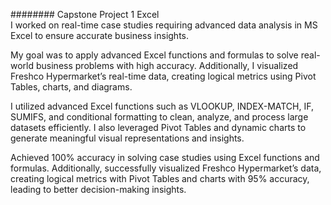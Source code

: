 ######## Capstone Project 1 Excel<br/>
I worked on real-time case studies requiring advanced data analysis in MS Excel to ensure accurate business insights.<br/>

My goal was to apply advanced Excel functions and formulas to solve real-world business problems with high accuracy. Additionally, I visualized Freshco Hypermarket’s real-time data, creating logical metrics using Pivot Tables, charts, and diagrams.<br/>

I utilized advanced Excel functions such as VLOOKUP, INDEX-MATCH, IF, SUMIFS, and conditional formatting to clean, analyze, and process large datasets efficiently. I also leveraged Pivot Tables and dynamic charts to generate meaningful visual representations and insights.<br/>

Achieved 100% accuracy in solving case studies using Excel functions and formulas. Additionally, successfully visualized Freshco Hypermarket’s data, creating logical metrics with Pivot Tables and charts with 95% accuracy, leading to better decision-making insights.<br/>

